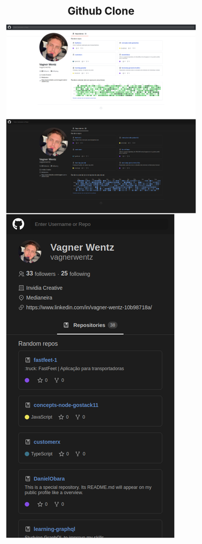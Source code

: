 <div align="center">
  <h1> Github Clone</h1>
</div>

<img src="https://github.com/vagnerwentz/github-clone/blob/master/.github/screen-light.png" alt="screen ligth"/>

<img src="https://github.com/vagnerwentz/github-clone/blob/master/.github/screen-dark.png" alt="screen dark"/>

<img src="https://github.com/vagnerwentz/github-clone/blob/master/.github/screen-mobile.png" alt="Mobile"/>
